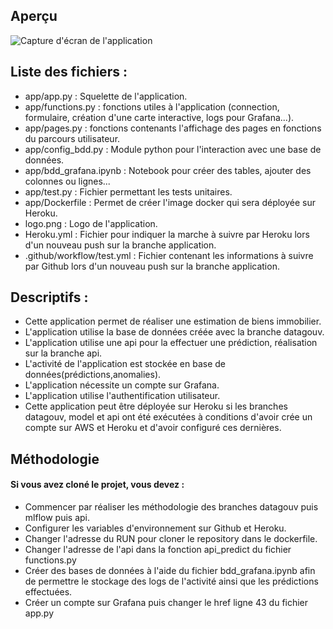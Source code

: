 ## Aperçu
![Capture d'écran de l'application](https://raw.githubusercontent.com/rastakoer/certif_app_immo/dec0e5d2b748cb70c2f1fd0321557384cb44f708/app/Capture_app.PNG)

## Liste des fichiers :
- app/app.py : Squelette de l'application.
- app/functions.py : fonctions utiles à l'application (connection, formulaire, création d'une carte interactive, logs pour Grafana...).
- app/pages.py : fonctions contenants l'affichage des pages en fonctions du parcours utilisateur.
- app/config_bdd.py : Module python pour l'interaction avec une base de données.
- app/bdd_grafana.ipynb : Notebook pour créer des tables, ajouter des colonnes ou lignes...
- app/test.py : Fichier permettant les tests unitaires.
- app/Dockerfile : Permet de créer l'image docker qui sera déployée sur Heroku.
- logo.png : Logo de l'application.
- Heroku.yml : Fichier pour indiquer la marche à suivre par Heroku lors d'un nouveau push sur la branche application.
- .github/workflow/test.yml : Fichier contenant les informations à suivre par Github lors d'un nouveau push sur la branche application.

## Descriptifs :
- Cette application permet de réaliser une estimation de biens immobilier.
- L'application utilise la base de données créée avec la branche datagouv.
- L'application utilise une api pour la effectuer une prédiction, réalisation sur la branche api.
- L'activité de l'application est stockée en base de données(prédictions,anomalies).
- L'application nécessite un compte sur Grafana.
- L'application utilise l'authentification utilisateur.
- Cette application peut être déployée sur Heroku si les branches datagouv, model et api ont été exécutées à conditions d'avoir crée un compte sur AWS et Heroku et d'avoir configuré ces dernières.


## Méthodologie 
#### Si vous avez cloné le projet, vous devez :
- Commencer par réaliser les méthodologie des branches datagouv puis mlflow puis api.
- Configurer les variables d'environnement sur Github et Heroku.
- Changer l'adresse du RUN pour cloner le repository dans le dockerfile.
- Changer l'adresse de l'api dans la fonction api_predict du fichier functions.py
- Créer des bases de données à l'aide du fichier bdd_grafana.ipynb afin de permettre le stockage des logs de l'activité ainsi que les prédictions effectuées.
- Créer un compte sur Grafana puis changer le href ligne 43 du fichier app.py